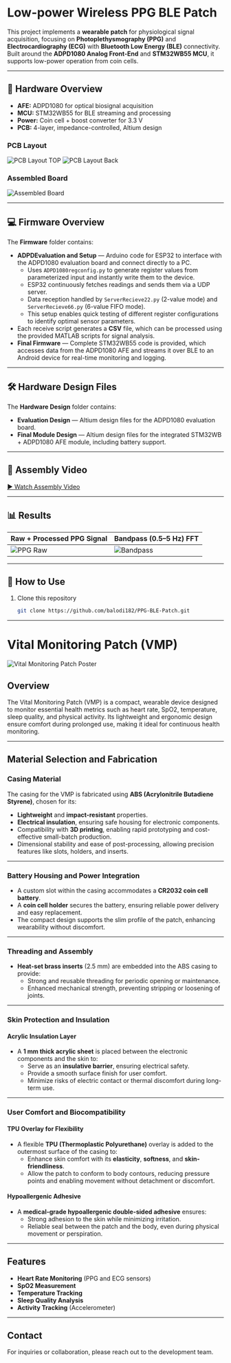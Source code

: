 # Low-power Wireless PPG BLE Patch

This project implements a **wearable patch** for physiological signal acquisition, focusing on **Photoplethysmography (PPG)** and **Electrocardiography (ECG)** with **Bluetooth Low Energy (BLE)** connectivity.  
Built around the **ADPD1080 Analog Front-End** and **STM32WB55 MCU**, it supports low-power operation from coin cells.

---

## 🔧 Hardware Overview
- **AFE:** ADPD1080 for optical biosignal acquisition  
- **MCU:** STM32WB55 for BLE streaming and processing  
- **Power:** Coin cell + boost converter for 3.3 V  
- **PCB:** 4-layer, impedance-controlled, Altium design  

### PCB Layout
![PCB Layout TOP](Images%20and%20Videos/PPGLEDside.png)
![PCB Layout Back](Images%20and%20Videos/PPGModuleSide.png)

### Assembled Board
![Assembled Board](Images%20and%20Videos/STMmodule.jpg)

---

## 💻 Firmware Overview

The **Firmware** folder contains:
- **ADPDEvaluation and Setup** — Arduino code for ESP32 to interface with the ADPD1080 evaluation board and connect directly to a PC.  
  - Uses `ADPD1080regconfig.py` to generate register values from parameterized input and instantly write them to the device.  
  - ESP32 continuously fetches readings and sends them via a UDP server.  
  - Data reception handled by `ServerRecieve22.py` (2-value mode) and `ServerRecieve66.py` (6-value FIFO mode).  
  - This setup enables quick testing of different register configurations to identify optimal sensor parameters.  
- Each receive script generates a **CSV** file, which can be processed using the provided MATLAB scripts for signal analysis.  
- **Final Firmware** — Complete STM32WB55 code is provided, which accesses data from the ADPD1080 AFE and streams it over BLE to an Android device for real-time monitoring and logging.

---

## 🛠 Hardware Design Files

The **Hardware Design** folder contains:
- **Evaluation Design** — Altium design files for the ADPD1080 evaluation board.  
- **Final Module Design** — Altium design files for the integrated STM32WB + ADPD1080 AFE module, including battery support.  

---

## 🎥 Assembly Video
[▶ Watch Assembly Video](Images%20and%20Videos/CompleteDesign.mp4)

---

## 📊 Results

| Raw + Processed PPG Signal | Bandpass (0.5–5 Hz) FFT |
|----------------------------|------------------------|
| ![PPG Raw](Results/Pre%20and%20Post%20Filtered%20SIgnal.jpg) | ![Bandpass](Results/FFT-Bandpass.jpg) |

---

## 🚀 How to Use
1. Clone this repository  
   ```bash
   git clone https://github.com/balodi182/PPG-BLE-Patch.git
   ```

---

# Vital Monitoring Patch (VMP)

![Vital Monitoring Patch Poster](Poster.png)

## Overview
The Vital Monitoring Patch (VMP) is a compact, wearable device designed to monitor essential health metrics such as heart rate, SpO2, temperature, sleep quality, and physical activity. Its lightweight and ergonomic design ensure comfort during prolonged use, making it ideal for continuous health monitoring.

---

## Material Selection and Fabrication

### **Casing Material**
The casing for the VMP is fabricated using **ABS (Acrylonitrile Butadiene Styrene)**, chosen for its:
- **Lightweight** and **impact-resistant** properties.
- **Electrical insulation**, ensuring safe housing for electronic components.
- Compatibility with **3D printing**, enabling rapid prototyping and cost-effective small-batch production.
- Dimensional stability and ease of post-processing, allowing precision features like slots, holders, and inserts.

---

### **Battery Housing and Power Integration**
- A custom slot within the casing accommodates a **CR2032 coin cell battery**.
- A **coin cell holder** secures the battery, ensuring reliable power delivery and easy replacement.
- The compact design supports the slim profile of the patch, enhancing wearability without discomfort.

---

### **Threading and Assembly**
- **Heat-set brass inserts** (2.5 mm) are embedded into the ABS casing to provide:
  - Strong and reusable threading for periodic opening or maintenance.
  - Enhanced mechanical strength, preventing stripping or loosening of joints.

---

### **Skin Protection and Insulation**

#### **Acrylic Insulation Layer**
- A **1 mm thick acrylic sheet** is placed between the electronic components and the skin to:
  - Serve as an **insulative barrier**, ensuring electrical safety.
  - Provide a smooth surface finish for user comfort.
  - Minimize risks of electric contact or thermal discomfort during long-term use.

---

### **User Comfort and Biocompatibility**

#### **TPU Overlay for Flexibility**
- A flexible **TPU (Thermoplastic Polyurethane)** overlay is added to the outermost surface of the casing to:
  - Enhance skin comfort with its **elasticity**, **softness**, and **skin-friendliness**.
  - Allow the patch to conform to body contours, reducing pressure points and enabling movement without detachment or discomfort.

#### **Hypoallergenic Adhesive**
- A **medical-grade hypoallergenic double-sided adhesive** ensures:
  - Strong adhesion to the skin while minimizing irritation.
  - Reliable seal between the patch and the body, even during physical movement or perspiration.

---

## Features
- **Heart Rate Monitoring** (PPG and ECG sensors)
- **SpO2 Measurement**
- **Temperature Tracking**
- **Sleep Quality Analysis**
- **Activity Tracking** (Accelerometer)

---

## Contact
For inquiries or collaboration, please reach out to the development team.
